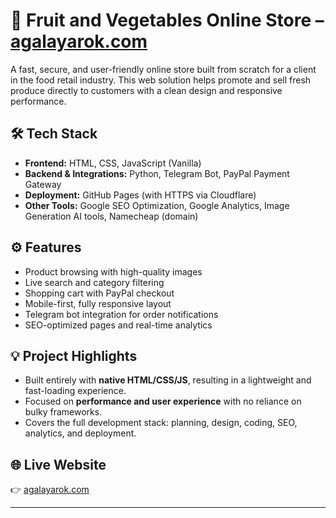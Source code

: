 # 🍎 Fruit and Vegetables Online Store – [agalayarok.com](https://agalayarok.com)

A fast, secure, and user-friendly online store built from scratch for a client in the food retail industry. This web solution helps promote and sell fresh produce directly to customers with a clean design and responsive performance.

## 🛠 Tech Stack

- **Frontend:** HTML, CSS, JavaScript (Vanilla)
- **Backend & Integrations:** Python, Telegram Bot, PayPal Payment Gateway
- **Deployment:** GitHub Pages (with HTTPS via Cloudflare)
- **Other Tools:** Google SEO Optimization, Google Analytics, Image Generation AI tools, Namecheap (domain)

## ⚙️ Features

- Product browsing with high-quality images
- Live search and category filtering
- Shopping cart with PayPal checkout
- Mobile-first, fully responsive layout
- Telegram bot integration for order notifications
- SEO-optimized pages and real-time analytics

## 💡 Project Highlights

- Built entirely with **native HTML/CSS/JS**, resulting in a lightweight and fast-loading experience.
- Focused on **performance and user experience** with no reliance on bulky frameworks.
- Covers the full development stack: planning, design, coding, SEO, analytics, and deployment.

## 🌐 Live Website

👉 [agalayarok.com](https://agalayarok.com)

---

